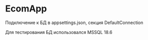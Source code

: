# EcomApp
Подключение к БД в appsettings.json, секция DefaultConnection  

Для тестирования БД использовался MSSQL 18.6
